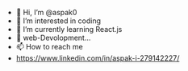 - 👋 Hi, I’m @aspak0
- 👀 I’m interested in coding
- 🌱 I’m currently learning React.js
- 💞️ web-Devolopment...
- 📫 How to reach me 
- https://www.linkedin.com/in/aspak-i-279142227/

<!---
aspak0/aspak0 is a ✨ special ✨ repository because its `README.md` (this file) appears on your GitHub profile.
You can click the Preview link to take a look at your changes.
--->
